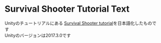 # Survival Shooter Tutorial Text
Unityのチュートリアルにある
[Survival Shooter tutorial](https://unity3d.com/jp/learn/tutorials/s/survival-shooter-tutorial)を日本語化したものです<br>
Unityのバージョンは2017.3.0です

